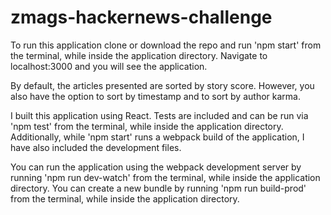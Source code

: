 # zmags-hackernews-challenge

To run this application clone or download the repo and run 'npm start' from the terminal, while inside the application directory. Navigate to localhost:3000 and you will see the application.

By default, the articles presented are sorted by story score. However, you also have the option to sort by timestamp and to sort by author karma.

I built this application using React. Tests are included and can be run via 'npm test' from the terminal, while inside the application directory. Additionally, while 'npm start' runs a webpack build of the application, I have also included the development files. 

You can run the application using the webpack development server by running 'npm run dev-watch' from the terminal, while inside the application directory. You can create a new bundle by running 'npm run build-prod' from the terminal, while inside the application directory.
